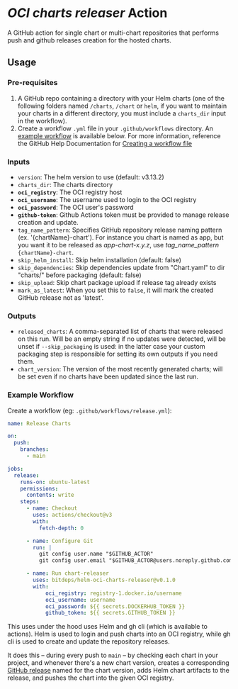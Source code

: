 # _OCI charts releaser_ Action

A GitHub action for single chart or multi-chart repositories that performs push and github releases creation for the hosted charts.

## Usage

### Pre-requisites

1. A GitHub repo containing a directory with your Helm charts (one of the following folders named `/charts`, `/chart` or `helm`, if you want
   to maintain your charts in a different directory, you must include a `charts_dir` input in the workflow).
1. Create a workflow `.yml` file in your `.github/workflows` directory. An [example workflow](#example-workflow) is available below.
   For more information, reference the GitHub Help Documentation for [Creating a workflow file](https://help.github.com/en/articles/configuring-a-workflow#creating-a-workflow-file)

### Inputs

- `version`: The helm version to use (default: v3.13.2)
- `charts_dir`: The charts directory
- **`oci_registry`**: The OCI registry host
- **`oci_username`**: The username used to login to the OCI registry
- **`oci_password`**: The OCI user's password
- **`github-token`**: Github Actions token must be provided to manage release creation and update.
- `tag_name_pattern`: Specifies GitHub repository release naming pattern (ex. '{chartName}-chart'). For instance you chart is named as app, but you want it to be released as *app-chart-x.y.z*, use *tag_name_pattern* `{chartName}-chart`.
- `skip_helm_install`: Skip helm installation (default: false)
- `skip_dependencies`: Skip dependencies update from "Chart.yaml" to dir "charts/" before packaging (default: false)
- `skip_upload`: Skip chart package upload if release tag already exists
- `mark_as_latest`: When you set this to `false`, it will mark the created GitHub release not as 'latest'.

### Outputs

- `released_charts`: A comma-separated list of charts that were released on this run. Will be an empty string if no updates were detected, will be unset if `--skip_packaging` is used: in the latter case your custom packaging step is responsible for setting its own outputs if you need them.
- `chart_version`: The version of the most recently generated charts; will be set even if no charts have been updated since the last run.

### Example Workflow

Create a workflow (eg: `.github/workflows/release.yml`):

```yaml
name: Release Charts

on:
  push:
    branches:
      - main

jobs:
  release:
    runs-on: ubuntu-latest
    permissions:
      contents: write
    steps:
      - name: Checkout
        uses: actions/checkout@v3
        with:
          fetch-depth: 0

      - name: Configure Git
        run: |
          git config user.name "$GITHUB_ACTOR"
          git config user.email "$GITHUB_ACTOR@users.noreply.github.com"

      - name: Run chart-releaser
        uses: bitdeps/helm-oci-charts-releaser@v0.1.0
        with:
            oci_registry: registry-1.docker.io/username
            oci_username: username
            oci_password: ${{ secrets.DOCKERHUB_TOKEN }}
            github_token: ${{ secrets.GITHUB_TOKEN }}
```

This uses under the hood uses Helm and gh cli (which is available to actions). Helm is used to login and push charts into an OCI registry, while gh cli is used to create and update the repository releases.

It does this – during every push to `main` – by checking each chart in your project, and whenever there's a new chart version, creates a corresponding [GitHub release](https://help.github.com/en/github/administering-a-repository/about-releases) named for the chart version, adds Helm chart artifacts to the release, and pushes the chart into the given OCI registry.
